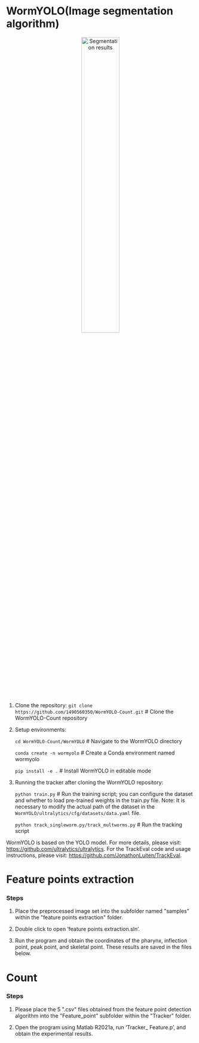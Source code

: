 # WormYOLO(Image segmentation algorithm)
 <p align="center">
  <img src="WormYOLO/examples/segmenting.gif" alt="Segmentation results" width="45%" />
</p>

### 

1. Clone the repository:
   `git clone https://github.com/1490560350/WormYOLO-Count.git`  # Clone the WormYOLO-Count repository

2. Setup environments:

   `cd WormYOLO-Count/WormYOLO`  # Navigate to the WormYOLO directory
   
   `conda create -n wormyolo`  # Create a Conda environment named wormyolo
   
   `pip install -e .`  # Install WormYOLO in editable mode

4. Running the tracker after cloning the WormYOLO repository:
   
   `python train.py`  # Run the training script; you can configure the dataset and whether to load pre-trained weights in the train.py file. Note: It is necessary to modify the actual path of the dataset in the `WormYOLO/ultralytics/cfg/datasets/data.yaml` file.
   
   `python track_singleworm.py/track_multworms.py`  # Run the tracking script

WormYOLO is based on the YOLO model. For more details, please visit: https://github.com/ultralytics/ultralytics. For the TrackEval code and usage instructions, please visit: https://github.com/JonathonLuiten/TrackEval.

# Feature points extraction
### Steps
1. Place the preprocessed image set into the subfolder named "samples" within the "feature points extraction" folder.

2. Double click to open ‘feature points extraction.sln’.

3. Run the program and obtain the coordinates of the pharynx, inflection point, peak point, and skeletal point. These results are saved in the files below.

# Count
### Steps
1. Please place the 5 ".csv" files obtained from the feature point detection algorithm into the "Feature_point" subfolder within the "Tracker" folder.

2. Open the program using Matlab R2021a, run ‘Tracker_ Feature.p’, and obtain the experimental results.



